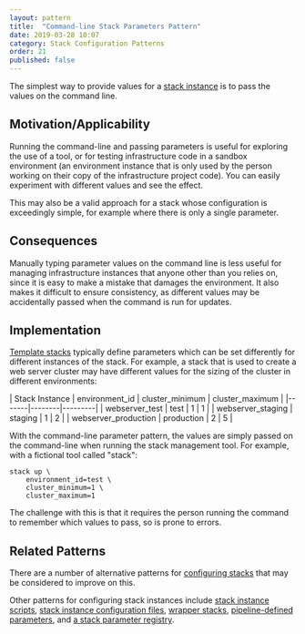 ```yaml
---
layout: pattern
title:  "Command-line Stack Parameters Pattern"
date: 2019-03-28 10:07
category: Stack Configuration Patterns
order: 21
published: false
---
```


The simplest way to provide values for a [stack instance](/patterns/stack-concept/) is to pass the values on the command line.


## Motivation/Applicability

Running the command-line and passing parameters is useful for exploring the use of a tool, or for testing infrastructure code in a sandbox environment (an environment instance that is only used by the person working on their copy of the infrastructure project code). You can easily experiment with different values and see the effect.

This may also be a valid approach for a stack whose configuration is exceedingly simple, for example where there is only a single parameter.


## Consequences

Manually typing parameter values on the command line is less useful for managing infrastructure instances that anyone other than you relies on, since it is easy to make a mistake that damages the environment. It also makes it difficult to ensure consistency, as different values may be accidentally passed when the command is run for updates.


## Implementation

[Template stacks](/patterns/stack-replication/template-stack.html) typically define parameters which can be set differently for different instances of the stack. For example, a stack that is used to create a web server cluster may have different values for the sizing of the cluster in different environments:


| Stack Instance | environment_id | cluster_minimum | cluster_maximum |
|-------|--------|---------|
| webserver_test | test | 1 | 1 |
| webserver_staging | staging | 1 | 2 |
| webserver_production | production | 2 | 5 |


With the command-line parameter pattern, the values are simply passed on the command-line when running the stack management tool. For example, with a fictional tool called "stack":


~~~ console
stack up \
    environment_id=test \
    cluster_minimum=1 \
    cluster_maximum=1
~~~


The challenge with this is that it requires the person running the command to remember which values to pass, so is prone to errors.


## Related Patterns

There are a number of alternative patterns for [configuring stacks](/patterns/stack-configuration/) that may be considered to improve on this.

Other patterns for configuring stack instances include [stack instance scripts](stack-instance-script.html), [stack instance configuration files](stack-instance-configuration-file.html), [wrapper stacks](wrapper-stack.html), [pipeline-defined parameters](pipeline-defined-parameters.html), and [a stack parameter registry](stack-parameter-registry.html).

